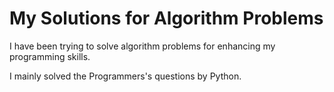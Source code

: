 # My Solutions for Algorithm Problems

I have been trying to solve algorithm problems for enhancing my programming skills.

I mainly solved the Programmers's questions by Python.
